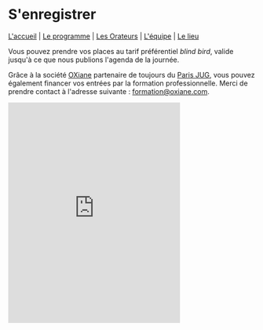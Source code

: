 # S'enregistrer

[L'accueil](index.html) | [Le programme](schedule.html) | [Les Orateurs](speakers.html) | [L'équipe](team.html) | [Le lieu](lieu.md)

Vous pouvez prendre vos places au tarif préférentiel *blind bird*, valide jusqu'à ce que nous publions l'agenda de la journée. 

Grâce à la société [OXiane](https://www.oxiane.com) partenaire de toujours du [Paris JUG](https://www.parisjug.org), vous pouvez également financer vos entrées par la formation professionnelle. Merci de prendre contact à l'adresse suivante : [formation@oxiane.com](mailto:formation.oxiane.com).

<iframe id="haWidget" allowtransparency="true" src="https://www.helloasso.com/associations/bjpc/evenements/paris-jug-s-java-day/widget-vignette" style="width: 350px; height: 450px; border: none;"></iframe>